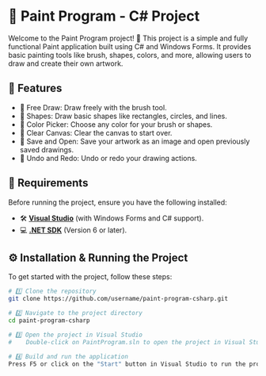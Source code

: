 # 🎨 Paint Program - C# Project

Welcome to the Paint Program project! 🎯 This project is a simple and fully functional Paint application built using C# and Windows Forms. It provides basic painting tools like brush, shapes, colors, and more, allowing users to draw and create their own artwork.

## 🚀 Features
- 🔹 Free Draw: Draw freely with the brush tool.
- 🔹 Shapes: Draw basic shapes like rectangles, circles, and lines.
- 🔹 Color Picker: Choose any color for your brush or shapes.
- 🔹 Clear Canvas: Clear the canvas to start over.
- 🔹 Save and Open: Save your artwork as an image and open previously saved drawings.
- 🔹 Undo and Redo: Undo or redo your drawing actions.

## 📌 Requirements
Before running the project, ensure you have the following installed:
- 🛠️ [**Visual Studio**](https://visualstudio.microsoft.com/) (with Windows Forms and C# support).
- 💻 [**.NET SDK**](https://dotnet.microsoft.com/download) (Version 6 or later).

## ⚙️ Installation & Running the Project
To get started with the project, follow these steps:

```sh
# 1️⃣ Clone the repository
git clone https://github.com/username/paint-program-csharp.git

# 2️⃣ Navigate to the project directory
cd paint-program-csharp

# 3️⃣ Open the project in Visual Studio
#    Double-click on PaintProgram.sln to open the project in Visual Studio.

# 4️⃣ Build and run the application
Press F5 or click on the "Start" button in Visual Studio to run the program.
